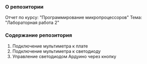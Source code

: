 ### О репозитории
Отчет по курсу: "Программирование микропроцессоров"
Тема: "Лабораторная работа 2"


### Содержание репозитория
1. Подключение мультиметра к плате
2. Подключение мультиметра к светодиоду
3. Управление светодиодом Ардуино через кнопку